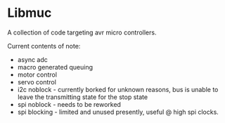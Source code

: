 # Libmuc #
A collection of code targeting avr micro controllers.

Current contents of note:

*   async adc
*   macro generated queuing
*   motor control
*   servo control
*   i2c noblock - currently borked for unknown reasons, bus is unable
    to leave the transmitting state for the stop state
*   spi noblock - needs to be reworked 
*   spi blocking - limited and unused presently, useful @ high spi clocks.
